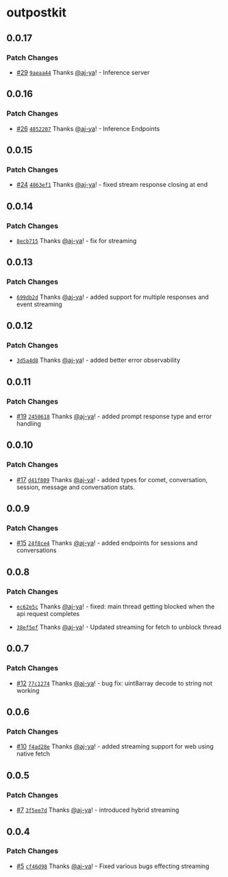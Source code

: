 # outpostkit

## 0.0.17

### Patch Changes

- [#29](https://github.com/OutpostHQ/outpostkit/pull/29) [`9aeaa44`](https://github.com/OutpostHQ/outpostkit/commit/9aeaa448a791a4f5759b0b88e3c42eef36934f92) Thanks [@aj-ya](https://github.com/aj-ya)! - Inference server

## 0.0.16

### Patch Changes

- [#26](https://github.com/OutpostHQ/outpostkit/pull/26) [`4852207`](https://github.com/OutpostHQ/outpostkit/commit/4852207ceed129aa3e893f560a48273841bec37a) Thanks [@aj-ya](https://github.com/aj-ya)! - Inference Endpoints

## 0.0.15

### Patch Changes

- [#24](https://github.com/OutpostHQ/outpostkit/pull/24) [`4863ef1`](https://github.com/OutpostHQ/outpostkit/commit/4863ef14970161a49ad008d1751c73c11094b280) Thanks [@aj-ya](https://github.com/aj-ya)! - fixed stream response closing at end

## 0.0.14

### Patch Changes

- [`8ecb715`](https://github.com/OutpostHQ/outpostkit/commit/8ecb7153ca50cb2719321de299a00556149197af) Thanks [@aj-ya](https://github.com/aj-ya)! - fix for streaming

## 0.0.13

### Patch Changes

- [`699db2d`](https://github.com/OutpostHQ/outpostkit/commit/699db2d0ba57e1af21f0855b00769bda7619134f) Thanks [@aj-ya](https://github.com/aj-ya)! - added support for multiple responses and event streaming

## 0.0.12

### Patch Changes

- [`3d5a4d8`](https://github.com/OutpostHQ/outpostkit/commit/3d5a4d81dd67ff221c25822267489df8a39d5471) Thanks [@aj-ya](https://github.com/aj-ya)! - added better error observability

## 0.0.11

### Patch Changes

- [#19](https://github.com/OutpostHQ/outpostkit/pull/19) [`2450618`](https://github.com/OutpostHQ/outpostkit/commit/2450618701e052dd9325c6e3bba6ee54e7aa74d9) Thanks [@aj-ya](https://github.com/aj-ya)! - added prompt response type and error handling

## 0.0.10

### Patch Changes

- [#17](https://github.com/OutpostHQ/outpostkit/pull/17) [`d41f809`](https://github.com/OutpostHQ/outpostkit/commit/d41f809bbbc42ea2bb2dd9a684ece64e7a990c60) Thanks [@aj-ya](https://github.com/aj-ya)! - added types for comet, conversation, session, message and conversation stats.

## 0.0.9

### Patch Changes

- [#15](https://github.com/OutpostHQ/outpostkit/pull/15) [`24f8ce4`](https://github.com/OutpostHQ/outpostkit/commit/24f8ce4c305f4a9a2be76273547e118279ef7d7b) Thanks [@aj-ya](https://github.com/aj-ya)! - added endpoints for sessions and conversations

## 0.0.8

### Patch Changes

- [`ec62e5c`](https://github.com/OutpostHQ/outpostkit/commit/ec62e5c270b33f2ea223c98b90f8fe720f25dc68) Thanks [@aj-ya](https://github.com/aj-ya)! - fixed: main thread getting blocked when the api request completes

- [`38ef5ef`](https://github.com/OutpostHQ/outpostkit/commit/38ef5effd6e4698538bedc41608320941e93cfbd) Thanks [@aj-ya](https://github.com/aj-ya)! - Updated streaming for fetch to unblock thread

## 0.0.7

### Patch Changes

- [#12](https://github.com/OutpostHQ/outpostkit/pull/12) [`77c1274`](https://github.com/OutpostHQ/outpostkit/commit/77c127491302a088a5ec44c51b22a9cc5fd6c91a) Thanks [@aj-ya](https://github.com/aj-ya)! - bug fix: uint8array decode to string not working

## 0.0.6

### Patch Changes

- [#10](https://github.com/OutpostHQ/outpostkit/pull/10) [`f4ad28e`](https://github.com/OutpostHQ/outpostkit/commit/f4ad28e74c4ba273fe2687cf49f0506732e7cad5) Thanks [@aj-ya](https://github.com/aj-ya)! - added streaming support for web using native fetch

## 0.0.5

### Patch Changes

- [#7](https://github.com/OutpostHQ/outpostkit/pull/7) [`3f5ee7d`](https://github.com/OutpostHQ/outpostkit/commit/3f5ee7d79c09847def32a89e6ad60c5a38c9523c) Thanks [@aj-ya](https://github.com/aj-ya)! - introduced hybrid streaming

## 0.0.4

### Patch Changes

- [#5](https://github.com/OutpostHQ/outpostkit/pull/5) [`cf46d98`](https://github.com/OutpostHQ/outpostkit/commit/cf46d98106444b0b86cda483cffc61cc4a2e991b) Thanks [@aj-ya](https://github.com/aj-ya)! - Fixed various bugs effecting streaming
